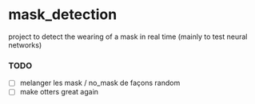 # mask_detection

project to detect the wearing of a mask in real time (mainly to test neural networks)

### TODO
  - [ ] melanger les mask / no_mask de façons random
  - [ ] make otters great again
